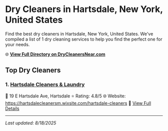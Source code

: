 # Dry Cleaners in Hartsdale, New York, United States

Find the best dry cleaners in Hartsdale, New York, United States. We've compiled a list of 1 dry cleaning services to help you find the perfect one for your needs.

🌐 **[View Full Directory on DryCleanersNear.com](https://drycleanersnear.com/city/US/New%20York/Hartsdale)**

## Top Dry Cleaners

### 1. [Hartsdale Cleaners & Laundry](https://drycleanersnear.com/dryCleaner/6897fd5cf0fbf4db3ddec718/hartsdale-cleaners-laundry)
📍 19 E Hartsdale Ave, Hartsdale
⭐ Rating: 4.8/5
🌐 Website: https://hartsdalecleanersm.wixsite.com/hartsdale-cleaners
🔗 [View Full Details](https://drycleanersnear.com/dryCleaner/6897fd5cf0fbf4db3ddec718/hartsdale-cleaners-laundry)


---

*Last updated: 8/18/2025*
